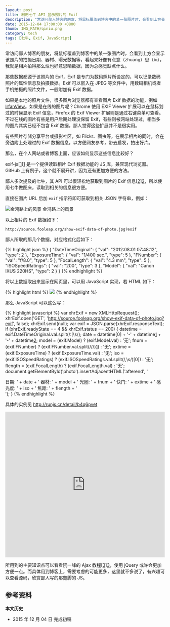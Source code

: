 ```yaml
---
layout: post
title: 利用七牛 API 显示照片的 Exif
description: "常访问鄙人博客的朋友，将鼠标覆盖到博客中的某一张图片时，会看到上方会显示该照片的拍摄日期、器材、曝光数据等，看起来好像有点意（zhuāng）思（bī），我就是相片拍得那么烂也好意思晒数据，因为总感觉缺点什么。"
date: 2015-12-04 17:00:00 +0800
thumb: IMG_PATH/qiniu.png
category: tech
tags: [七牛, Exif, JavaScript]
---
```


常访问鄙人博客的朋友，将鼠标覆盖到博客中的某一张图片时，会看到上方会显示该照片的拍摄日期、器材、曝光数据等，看起来好像有点意（zhuāng）思（bī），我就是相片拍得那么烂也好意思晒数据，因为总感觉缺点什么。

那些数据都源于该照片的 Exif，Exif 是专门为数码照片所设定的，可以记录数码照片的属性信息及拍摄数据。Exif 可以嵌入在 JPEG 等文件中，用数码相机或者手机拍摄的照片文件，一般附加有 Exif 数据。

如果是本地的照片文件，很多图片浏览器都有查看图片 Exif 数据的功能，例如 [IrfanView](/irfanview.html)。如果是在线的图片呢？Chrome 使用 EXIF Viewer 扩展可以在鼠标划过的时候显示 Exif 信息，Firefox 的 Exif Viewer 扩展则是通过右键菜单可查看。不过在线的图片有些是用户后期处理没保留 Exif，有些则被网站处理过，相当多的图片其实已经不包含 Exif 数据，鄙人觉得这些扩展并不是很实用。

有些照片存储分享平台或摄影社区，如 Flickr、图虫等，在展示相片的同时，会在旁边附上处理过的 Exif 数据信息，以方便网友参考，带去启发，拍出好片。

那么，在个人网站或者博客上面，应该如何显示这些信息比较好？

exif-js[[1]][1] 是一个提供读取相片 Exif 数据功能的 JS 库，兼容现代浏览器。GitHub 上有例子，这个就不展开讲，因为还有更加方便的方法。

鄙人多次提及的七牛，其 API 可以很轻松地获取到图片的 Exif 信息[[2]][2]，所以使用七牛做图床，读取到相关的信息很方便。

直接在图片 URL 后加 `exif` 指示符即可获取到相关 JSON 字符串，例如：

![金鸿路上的风景](http://source.fooleap.org/show-exif-data-of-photo.jpg_640)
金鸿路上的风景

以上相片的 Exif 数据如下：

    http://source.fooleap.org/show-exif-data-of-photo.jpg?exif

鄙人所取的那几个数据，对应格式化后如下：

{% highlight json %}
{
  "DateTimeOriginal": {
    "val": "2012:08:01 07:48:12",
    "type": 2
  },
  "ExposureTime": {
    "val": "1/400 sec.",
    "type": 5
  },
  "FNumber": {
    "val": "f/8.0",
    "type": 5
  },
  "FocalLength": {
    "val": "4.3 mm",
    "type": 5
  },
  "ISOSpeedRatings": {
    "val": "200",
    "type": 3
  },
  "Model": {
    "val": "Canon IXUS 220HS",
    "type": 2
  }
}
{% endhighlight %}

将以上数据取出来显示在网页里，可以用 JavaScript 实现，若 HTML 如下：

{% highlight html %}
<img src="http://source.fooleap.org/show-exif-data-of-photo.jpg_640" id="photo" />
{% endhighlight %}

那么 JavaScript 可以这么写：

{% highlight javascript %}
var xhrExif = new XMLHttpRequest();
xhrExif.open('GET', 'http://source.fooleap.org/show-exif-data-of-photo.jpg?exif', false);
xhrExif.send(null);
var exif = JSON.parse(xhrExif.responseText);
if (xhrExif.readyState == 4 && xhrExif.status == 200) {
  datetime = exif.DateTimeOriginal.val.split(/\:|\s/);
  date = datetime[0] + '-' + datetime[1] + '-' + datetime[2];
  model = (exif.Model) ? (exif.Model.val) : '无';
  fnum = (exif.FNumber) ? (exif.FNumber.val.split(/\//)[1]) : '无';
  extime = (exif.ExposureTime) ? (exif.ExposureTime.val) : '无';
  iso = (exif.ISOSpeedRatings) ? (exif.ISOSpeedRatings.val.split(/,\s/)[0]) : '无';
  flength = (exif.FocalLength) ? (exif.FocalLength.val) : '无';
  document.getElementById('photo').insertAdjacentHTML('afterend', '<div id="exif">日期: ' + date + ' 器材: ' + model + ' 光圈: ' + fnum + ' 快门: ' + extime + ' 感光度: ' + iso + ' 焦距: ' + flength + '</div>');
}
{% endhighlight %}

具体的实例见 http://runjs.cn/detail/b4q6pvet

<iframe style="width: 100%; height: 460px" src="http://sandbox.runjs.cn/show/b4q6pvet" allowfullscreen="allowfullscreen" frameborder="0"></iframe>

所用到的主要知识点可以看看阮一峰的 Ajax 教程[[3]][3]，使用 jQuery 或许会更加方便一点。而具体用到博客上，需要考虑的可能更多，这里就不多说了，有兴趣可以查看源码，欣赏鄙人写的那蹩脚的 JS。

## 参考资料

[1]: https://github.com/exif-js/exif-js "exif-js/exif-js·GitHub"
[2]: http://developer.qiniu.com/docs/v6/api/reference/fop/image/exif.html "EXIF信息（exif） | 七牛云存储"
[3]: http://javascript.ruanyifeng.com/bom/ajax.html "Ajax -- JavaScript 标准参考教程（alpha）"

**本文历史**

* 2015 年 12 月 04 日 完成初稿
